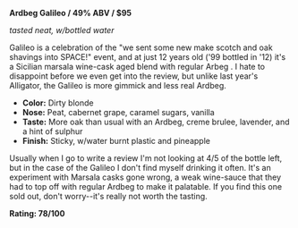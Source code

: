 **Ardbeg Galileo / 49% ABV / $95**

*tasted neat, w/bottled water*

Galileo is a celebration of the "we sent some new make scotch and oak shavings into SPACE!" event, and at just 12 years old ('99 bottled in '12) it's a Sicilian marsala wine-cask aged blend with regular Arbeg .  I hate to disappoint before we even get into the review, but unlike last year's Alligator, the Galileo is more gimmick and less real Ardbeg.

* **Color:** Dirty blonde
* **Nose:** Peat, cabernet grape, caramel sugars, vanilla
* **Taste:** More oak than usual with an Ardbeg, creme brulee, lavender, and a hint of sulphur
* **Finish:** Sticky, w/water burnt plastic and pineapple

Usually when I go to write a review I'm not looking at 4/5 of the bottle left, but in the case of the Galileo I don't find myself drinking it often.  It's an experiment with Marsala casks gone wrong, a weak wine-sauce that they had to top off with regular Ardbeg to make it palatable.  If you find this one sold out, don't worry--it's really not worth the tasting.

**Rating: 78/100**